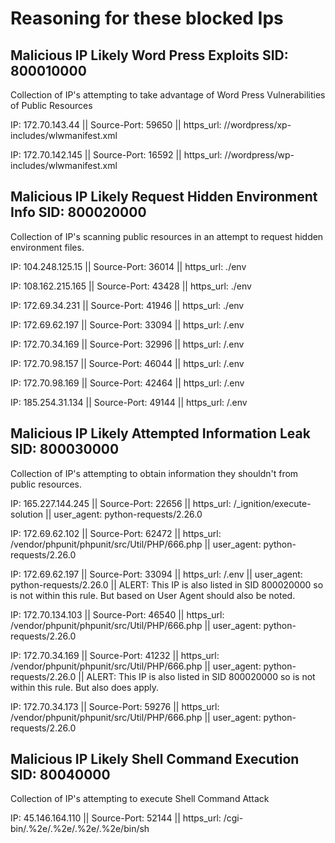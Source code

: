 # Reasoning for these blocked Ips

## Malicious IP Likely Word Press Exploits SID: 800010000

Collection of IP's attempting to take advantage of Word Press Vulnerabilities of Public Resources

IP: 172.70.143.44 || Source-Port: 59650 || https_url: //wordpress/xp-includes/wlwmanifest.xml

IP: 172.70.142.145 || Source-Port: 16592 || https_url: //wordpress/wp-includes/wlwmanifest.xml

## Malicious IP Likely Request Hidden Environment Info SID: 800020000

Collection of IP's scanning public resources in an attempt to request hidden environment files.

IP: 104.248.125.15 || Source-Port: 36014 || https_url: ./env

IP: 108.162.215.165 || Source-Port: 43428 || https_url: ./env  

IP: 172.69.34.231 || Source-Port: 41946 || https_url: ./env  

IP: 172.69.62.197 || Source-Port: 33094 || https_url: /.env

IP: 172.70.34.169 || Source-Port: 32996 || https_url: /.env

IP: 172.70.98.157 || Source-Port: 46044 || https_url: /.env

IP: 172.70.98.169 || Source-Port: 42464 || https_url: /.env

IP: 185.254.31.134 || Source-Port: 49144 || https_url: /.env


## Malicious IP Likely Attempted Information Leak SID: 800030000

Collection of IP's attempting to obtain information they shouldn't from public resources.

IP: 165.227.144.245 || Source-Port: 22656 || https_url: /_ignition/execute-solution || user_agent: python-requests/2.26.0

IP: 172.69.62.102 || Source-Port: 62472 || https_url: /vendor/phpunit/phpunit/src/Util/PHP/666.php || user_agent: python-requests/2.26.0

IP: 172.69.62.197 || Source-Port: 33094 || https_url: /.env || user_agent: python-requests/2.26.0 || ALERT: This IP is also listed in SID 800020000 so is not within this rule. But based on User Agent should also be noted.

IP: 172.70.134.103 || Source-Port: 46540 || https_url: /vendor/phpunit/phpunit/src/Util/PHP/666.php || user_agent: python-requests/2.26.0

IP: 172.70.34.169 || Source-Port: 41232 || https_url: /vendor/phpunit/phpunit/src/Util/PHP/666.php || user_agent: python-requests/2.26.0 || ALERT: This IP is also listed in SID 800020000 so is not within this rule. But also does apply.

IP: 172.70.34.173 || Source-Port: 59276 || https_url: /vendor/phpunit/phpunit/src/Util/PHP/666.php || user_agent: python-requests/2.26.0

## Malicious IP Likely Shell Command Execution SID: 80040000

Collection of IP's attempting to execute Shell Command Attack

IP: 45.146.164.110 || Source-Port: 52144 || https_url: /cgi-bin/.%2e/.%2e/.%2e/.%2e/bin/sh 
